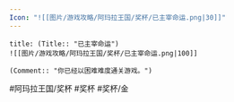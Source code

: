 ```yaml
---
Icon: "![[图片/游戏攻略/阿玛拉王国/奖杯/已主宰命运.png|30]]"
---
```

```ad-common-gold-trophy
title: (Title:: "已主宰命运")
![[图片/游戏攻略/阿玛拉王国/奖杯/已主宰命运.png|100]]

(Comment:: "你已经以困难难度通关游戏。")
```

#阿玛拉王国/奖杯 #奖杯 #奖杯/金

